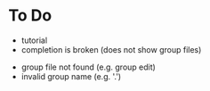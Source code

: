 # To Do

- tutorial
- completion is broken (does not show group files)
* group file not found (e.g. group edit)
* invalid group name (e.g. '.')
